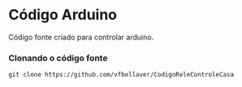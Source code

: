 # Código Arduino
Código fonte criado para controlar arduino.

### Clonando o código fonte
```
git clone https://github.com/vfbellaver/CodigoReleControleCasa
